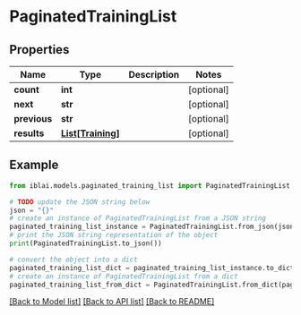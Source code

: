 # PaginatedTrainingList


## Properties

Name | Type | Description | Notes
------------ | ------------- | ------------- | -------------
**count** | **int** |  | [optional] 
**next** | **str** |  | [optional] 
**previous** | **str** |  | [optional] 
**results** | [**List[Training]**](Training.md) |  | [optional] 

## Example

```python
from iblai.models.paginated_training_list import PaginatedTrainingList

# TODO update the JSON string below
json = "{}"
# create an instance of PaginatedTrainingList from a JSON string
paginated_training_list_instance = PaginatedTrainingList.from_json(json)
# print the JSON string representation of the object
print(PaginatedTrainingList.to_json())

# convert the object into a dict
paginated_training_list_dict = paginated_training_list_instance.to_dict()
# create an instance of PaginatedTrainingList from a dict
paginated_training_list_from_dict = PaginatedTrainingList.from_dict(paginated_training_list_dict)
```
[[Back to Model list]](../README.md#documentation-for-models) [[Back to API list]](../README.md#documentation-for-api-endpoints) [[Back to README]](../README.md)


